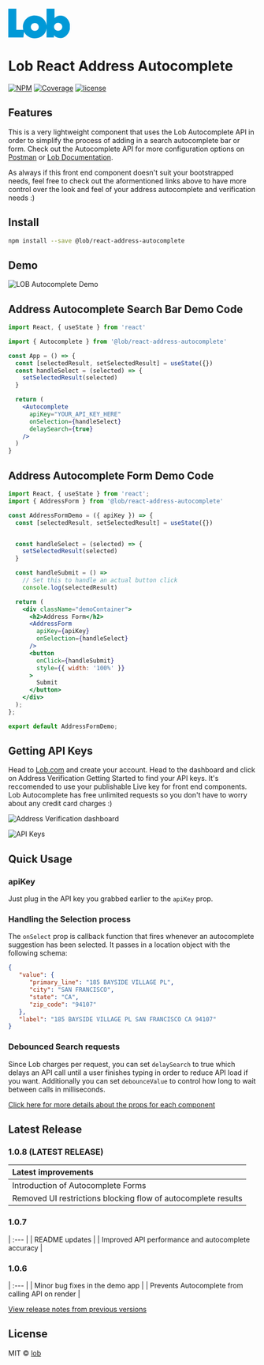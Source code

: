 <svg id="Layer_1" data-name="Layer 1" xmlns="http://www.w3.org/2000/svg" viewBox="0 0 1259 602" height="60px"><defs><style>.cls-1{fill:#0099d7;}</style></defs><path class="cls-1" d="M1063,141c-47.06,0-89,18.33-121,50.78V0H780V338.74C765,222.53,666.88,138,540,138c-137,0-242,101-242,232a235,235,0,0,0,7.7,60H164V0H0V585H307l14.54-112.68C359.94,550,441.74,602,540,602c127.75,0,225.08-83.62,240-200.41V585H930V540.27c31.8,37,77.27,56.73,133,56.73,103,0,196-109,196-228C1259,239,1175,141,1063,141ZM540,450c-45,0-81-36-81-80s36-80,81-80c46,0,81,35,81,80S585,450,540,450Zm475-1c-46,0-83-36-83-80a82.8,82.8,0,0,1,82.6-83h.4c47,0,85,37,85,83C1100,413,1062,449,1015,449Z"/></svg>

# Lob React Address Autocomplete

[![NPM](https://img.shields.io/npm/v/@lob/react-address-autocomplete.svg)](https://www.npmjs.com/package/@lob/react-address-autocomplete) [![Coverage](https://img.shields.io/badge/coverage-92%25-green)]()
[![license](https://img.shields.io/badge/license-MIT-blue.svg)](https://github.com/mui-org/material-ui/blob/master/LICENSE)

## Features

 This is a very lightweight component that uses the Lob Autocomplete API in order to simplify the process of adding in a search autocomplete bar or form. Check out the Autocomplete API for more configuration options on [Postman](https://www.postman.com/lobteam/workspace/lob-public-workspace/overview) or [Lob Documentation](https://docs.lob.com/).

 As always if this front end component doesn't suit your bootstrapped needs, feel free to check out the aformentioned links above to have more control over the look and feel of your address autocomplete and verification needs :)

## Install

```bash
npm install --save @lob/react-address-autocomplete
```

## Demo

![LOB Autocomplete Demo](./demo/autocompleteDemo.gif)

## Address Autocomplete Search Bar Demo Code 

```jsx
import React, { useState } from 'react'

import { Autocomplete } from '@lob/react-address-autocomplete'

const App = () => {
  const [selectedResult, setSelectedResult] = useState({})
  const handleSelect = (selected) => {
    setSelectedResult(selected)
  }

  return (
    <Autocomplete
      apiKey="YOUR_API_KEY_HERE"
      onSelection={handleSelect}
      delaySearch={true}
    />
  )
}
```

## Address Autocomplete Form Demo Code 

```jsx
import React, { useState } from 'react';
import { AddressForm } from '@lob/react-address-autocomplete'

const AddressFormDemo = ({ apiKey }) => {
  const [selectedResult, setSelectedResult] = useState({})


  const handleSelect = (selected) => {
    setSelectedResult(selected)
  }

  const handleSubmit = () =>
    // Set this to handle an actual button click
    console.log(selectedResult)

  return (
    <div className="demoContainer">
      <h2>Address Form</h2>
      <AddressForm
        apiKey={apiKey}
        onSelection={handleSelect}
      />
      <button
        onClick={handleSubmit}
        style={{ width: '100%' }}
      >
        Submit
      </button>
    </div>
  );
};

export default AddressFormDemo;
```


## Getting API Keys

Head to [Lob.com](https://www.lob.com/) and create your account. Head to the dashboard and click on Address Verification Getting Started to find your API keys. It's reccomended to use your publishable Live key for front end components. Lob Autocomplete has free unlimited requests so you don't have to worry about any credit card charges :)

![Address Verification dashboard](./demo/imageedit_3_7790103450.png)

![API Keys](./demo/imageedit_9_6449771641.png)

## Quick Usage

### apiKey

Just plug in the API key you grabbed earlier to the `apiKey` prop.

### Handling the Selection process

The `onSelect` prop is callback function that fires whenever an autocomplete suggestion has been selected. It passes in a location object with the following schema:

```json
{
   "value": {
      "primary_line": "185 BAYSIDE VILLAGE PL",
      "city": "SAN FRANCISCO",
      "state": "CA",
      "zip_code": "94107"
   },
   "label": "185 BAYSIDE VILLAGE PL SAN FRANCISCO CA 94107"
}
```

### Debounced Search requests

Since Lob charges per request, you can set `delaySearch` to true which delays an API call until a user finishes typing in order to reduce API load if you want. Additionally you can set `debounceValue` to control how long to wait between calls in milliseconds.

[Click here for more details about the props for each component](https://github.com/lob/av-integrations/wiki/React-Address-Autocomplete-Component-Props)


## Latest Release
### 1.0.8 (LATEST RELEASE)
| Latest improvements |
| :---          |
| Introduction of Autocomplete Forms |
| Removed UI restrictions blocking flow of autocomplete results | 
### 1.0.7
| :---          |
| README updates |
| Improved API performance and autocomplete accuracy | 
### 1.0.6 
| :---          |
| Minor bug fixes in the demo app |
| Prevents Autocomplete from calling API on render |


[View release notes from previous versions](https://github.com/lob/av-integrations/wiki/React-Address-Autocomplete-Release-Log)

## License

MIT © [lob](https://github.com/lob)
